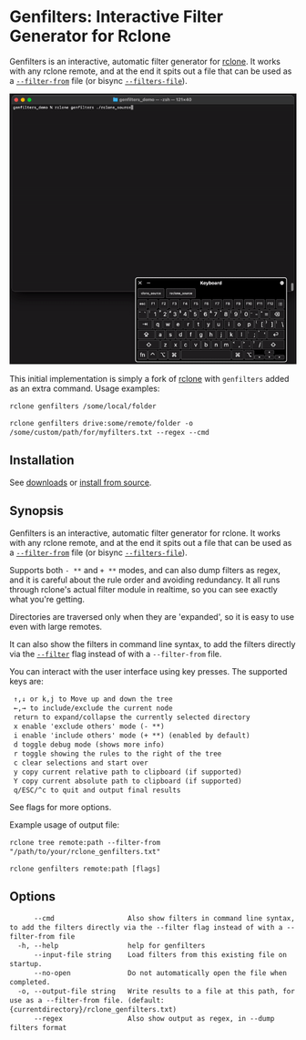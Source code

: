 # Genfilters: Interactive Filter Generator for Rclone

Genfilters is an interactive, automatic filter generator for [rclone](https://rclone.org/). It works with any rclone remote, and at the end it spits out a file that can be used as a [`--filter-from`](https://rclone.org/filtering/#filter-from-read-filtering-patterns-from-a-file) file (or bisync [`--filters-file`](https://rclone.org/bisync/#filtering)).

![](docs/static/img/genfilters_demo.gif)

This initial implementation is simply a fork of [rclone](https://github.com/rclone/rclone) with `genfilters` added as an extra command.
Usage examples:

```
rclone genfilters /some/local/folder
```
```
rclone genfilters drive:some/remote/folder -o /some/custom/path/for/myfilters.txt --regex --cmd
```

## Installation

See [downloads](https://github.com/nielash/rclone-genfilters/releases) or [install from source](https://rclone.org/install/#source).

## Synopsis

Genfilters is an interactive, automatic filter generator for rclone. It works
with any rclone remote, and at the end it spits out a file that can be used as
a [`--filter-from`](https://rclone.org/filtering/#filter-from-read-filtering-patterns-from-a-file) file
(or bisync [`--filters-file`](https://rclone.org/bisync/#filtering)).

Supports both `- **` and `+ **` modes, and can also dump
filters as regex, and it is careful about the rule order and avoiding
redundancy. It all runs through rclone's actual filter module in realtime, so
you can see exactly what you're getting.

Directories are traversed only when they are 'expanded', so it is easy to use
even with large remotes.

It can also show the filters in command line syntax, to add the filters
directly via the [`--filter`](https://rclone.org/filtering/#filter-add-a-file-filtering-rule)
flag instead of with a `--filter-from` file.

You can interact with the user interface using key presses. The supported keys are:

     ↑,↓ or k,j to Move up and down the tree
     ←,→ to include/exclude the current node
     return to expand/collapse the currently selected directory
     x enable 'exclude others' mode (- **)
     i enable 'include others' mode (+ **) (enabled by default)
     d toggle debug mode (shows more info)
     r toggle showing the rules to the right of the tree
     c clear selections and start over
     y copy current relative path to clipboard (if supported)
     Y copy current absolute path to clipboard (if supported)
     q/ESC/^c to quit and output final results

See flags for more options.

Example usage of output file:

	rclone tree remote:path --filter-from "/path/to/your/rclone_genfilters.txt"


```
rclone genfilters remote:path [flags]
```

## Options

```
      --cmd                  Also show filters in command line syntax, to add the filters directly via the --filter flag instead of with a --filter-from file
  -h, --help                 help for genfilters
      --input-file string    Load filters from this existing file on startup.
      --no-open              Do not automatically open the file when completed.
  -o, --output-file string   Write results to a file at this path, for use as a --filter-from file. (default: {currentdirectory}/rclone_genfilters.txt)
      --regex                Also show output as regex, in --dump filters format
```